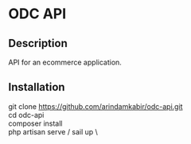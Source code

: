 # ODC API

## Description

API for an ecommerce application.

## Installation 

git clone https://github.com/arindamkabir/odc-api.git \
cd odc-api \
composer install \
php artisan serve / sail up \
